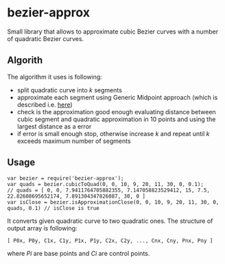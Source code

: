 bezier-approx
=============

Small library that allows to approximate cubic Bezier curves with a number of 
quadratic Bezier curves. 

Algorith
---------
The algorithm it uses is following: 
 * split quadratic curve into _k_ segments
 * approximate each segment using Generic Midpoint approach (which is described i.e. [here](http://www.timotheegroleau.com/Flash/articles/cubic_bezier_in_flash.htm))
 * check is the approximation good enough evaluating distance between cubic segment and quadratic approximation in 10 points and using the largest distance as a error
 * if error is small enough stop, otherwise increase _k_ and repeat until _k_ exceeds maximum number of segments

Usage
-----

    var bezier = require('bezier-approx');
    var quads = bezier.cubicToQuad(0, 0, 10, 9, 20, 11, 30, 0, 0.1);
    // quads = [ 0, 0, 7.9411764705882355, 7.147058823529412, 15, 7.5, 22.82608695652174, 7.891304347826087, 30, 0 ]
    var isClose = bezier.isApproximationClose(0, 0, 10, 9, 20, 11, 30, 0, quads, 0.1) // isClose is true

It converts given quadratic curve to two quadratic ones. The structure of output array is following:

    [ P0x, P0y, C1x, C1y, P1x, P1y, C2x, C2y, ..., Cnx, Cny, Pnx, Pny ]

where _Pi_ are base points and _Ci_ are control points.
